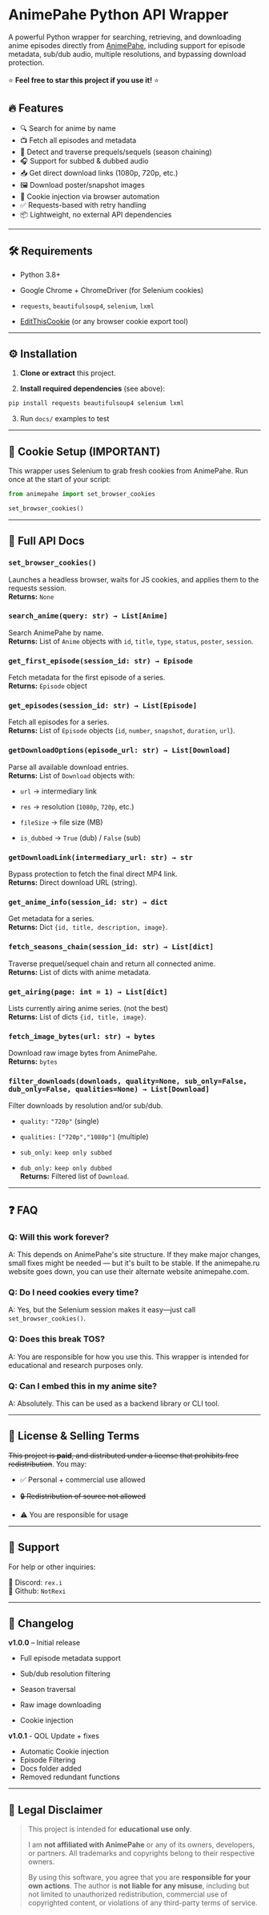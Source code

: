 
# AnimePahe Python API Wrapper

  

A powerful Python wrapper for searching, retrieving, and downloading anime episodes directly from [AnimePahe](https://animepahe.si), including support for episode metadata, sub/dub audio, multiple resolutions, and bypassing download protection.\
\
⭐ **Feel free to star this project if you use it!** ⭐
  

## 🔥 Features

  

- 🔍 Search for anime by name  
- 📺 Fetch all episodes and metadata  
- 🧭 Detect and traverse prequels/sequels (season chaining)  
- 🎧 Support for subbed & dubbed audio  
- 📥 Get direct download links (1080p, 720p, etc.)  
- 🖼️ Download poster/snapshot images  
- 🍪 Cookie injection via browser automation  
- ✅ Requests-based with retry handling  
- 📦 Lightweight, no external API dependencies  

  

---

  

## 🛠 Requirements

  

- Python 3.8+  
- Google Chrome + ChromeDriver (for Selenium cookies)  
- `requests`, `beautifulsoup4`, `selenium`, `lxml`  

- [EditThisCookie](https://chrome.google.com/webstore/detail/editthiscookie/fngmhnnpilhplaeedifhccceomclgfbg) (or any browser cookie export tool)

  

---

  

## ⚙️ Installation

1.  **Clone or extract** this project.
    
2.  **Install required dependencies** (see above): 
```bash
pip install requests beautifulsoup4 selenium lxml
```
3. Run ```docs/``` examples to test



  

---

  

## 🧠 Cookie Setup (IMPORTANT)


This wrapper uses Selenium to grab fresh cookies from AnimePahe.
Run once at the start of your script:
  

```python
from animepahe import set_browser_cookies

set_browser_cookies()
```

  

---

  


## 📘 Full API Docs

  

### `set_browser_cookies()`

Launches a headless browser, waits for JS cookies, and applies them to the requests session.\
**Returns:** `None`
  

### `search_anime(query: str) → List[Anime]`

Search AnimePahe by name.\
**Returns:** List of `Anime` objects with `id`, `title`, `type`, `status`, `poster`, `session`.
  

### `get_first_episode(session_id: str) → Episode`

Fetch metadata for the first episode of a series.\
**Returns:** `Episode` object
  

### `get_episodes(session_id: str) → List[Episode]`

Fetch all episodes for a series.\
**Returns:** List of `Episode` objects (`id`, `number`, `snapshot`, `duration`, `url`).

  

### `getDownloadOptions(episode_url: str) → List[Download]`

Parse all available download entries.\
**Returns:** List of `Download` objects with:

- `url` → intermediary link

- `res` → resolution (`1080p`, `720p`, etc.)

- `fileSize` → file size (MB)

- `is_dubbed` → `True` (dub) / `False` (sub)

  

### `getDownloadLink(intermediary_url: str) → str`

Bypass protection to fetch the final direct MP4 link.\
**Returns:** Direct download URL (string).

  

### `get_anime_info(session_id: str) → dict`

Get metadata for a series.\
**Returns:** Dict `{id, title, description, image}`.

  

### `fetch_seasons_chain(session_id: str) → List[dict]`

Traverse prequel/sequel chain and return all connected anime.\
**Returns:** List of dicts with anime metadata.
  

### `get_airing(page: int = 1) → List[dict]`

Lists currently airing anime series. (not the best)\
**Returns:** List of dicts `{id, title, image}`.
  

### `fetch_image_bytes(url: str) → bytes`

Download raw image bytes from AnimePahe.\
**Returns:** `bytes`

### `filter_downloads(downloads, quality=None, sub_only=False, dub_only=False, qualities=None) → List[Download]`

Filter downloads by resolution and/or sub/dub.

- `quality:`  `"720p"` (single)

- `qualities:` `["720p","1080p"]` (multiple)

- `sub_only:` `keep only subbed`

- `dub_only:` `keep only dubbed`\
**Returns:** Filtered list of `Download`.

---
## ❓ FAQ

  

### **Q: Will this work forever?**

A: This depends on AnimePahe's site structure. If they make major changes, small fixes might be needed — but it's built to be stable. If the animepahe.ru website goes down, you can use their alternate website animepahe.com. 


### **Q: Do I need cookies every time?**

A: Yes, but the Selenium session makes it easy—just call `set_browser_cookies()`.

### **Q: Does this break TOS?**

A: You are responsible for how you use this. This wrapper is intended for educational and research purposes only.

  

### **Q: Can I embed this in my anime site?**

A: Absolutely. This can be used as a backend library or CLI tool.

  

---

  

## 💸 License & Selling Terms

  

~~This project is **paid**, and distributed under a license that prohibits free redistribution~~. You may:

  

- ✅ Personal + commercial use allowed

- ~~🔒 Redistribution of source not allowed~~

- ⚠️ You are responsible for usage

  

---

  

## 💬 Support

  

For help or other inquiries:

💬 Discord: `rex.i`\
💬 Github: `NotRexi`

  

---

  

## 🧾 Changelog

  

**v1.0.0** – Initial release

- Full episode metadata support

- Sub/dub resolution filtering

- Season traversal

- Raw image downloading

- Cookie injection

**v1.0.1** - QOL Update + fixes

- Automatic Cookie injection
- Episode Filtering
- Docs folder added
- Removed redundant functions

---

## 📜 Legal Disclaimer

> This project is intended for **educational use only**.
> 
> I am **not affiliated with AnimePahe** or any of its owners, developers, or partners. All trademarks and copyrights belong to their respective owners.
> 
> By using this software, you agree that you are **responsible for your own actions**. The author is **not liable for any misuse**, including but not limited to unauthorized redistribution, commercial use of copyrighted content, or violations of any third-party terms of service.
